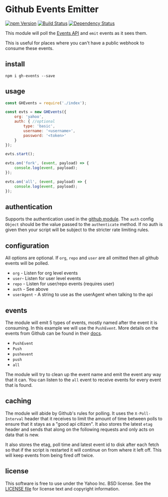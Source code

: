 Github Events Emitter
=====================

[![npm Version][npm-badge]][npm]
[![Build Status][travis-badge]][travis]
[![Dependency Status][david-badge]][david]

This module will poll the [Events API](https://developer.github.com/v3/activity/events/) and `emit` events as it sees them.

This is useful for places where you can't have a public webhook to consume these events.

install
-------

`npm i gh-events --save`

usage
-----

```js
const GHEvents = require('./index');

const evts = new GHEvents({
    org: 'yahoo',
    auth: { //optional
        type: 'basic',
        username: '<username>',
        password: '<token>'
    }
});

evts.start();

evts.on('fork', (event, payload) => {
    console.log(event, payload);
});

evts.on('all', (event, payload) => {
    console.log(event, payload);
});
```

authentication
--------------

Supports the authentication used in the [github module](https://github.com/mikedeboer/node-github#authentication).
The `auth` config `Object` should be the value passed to the `authenticate` method. If no auth is given then your script
will be subject to the stricter rate limiting rules.

configuration
-------------

All options are optional. If `org`, `repo` and `user` are all omitted then all github events will be polled.

   * `org` - Listen for org level events
   * `user`- Listen for user level events
   * `repo` - Listen for user/repo events (requires user)
   * `auth` - See above
   * `userAgent` - A string to use as the userAgent when talking to the api

events
------

The module will emit 5 types of events, mostly named after the event it is consuming. In this example we will use the `PushEvent`.
More details on the events from Github can be found in their [docs](https://developer.github.com/v3/activity/events/types/).

   * `PushEvent`
   * `Push`
   * `pushevent`
   * `push`
   * `all`

The module will try to clean up the event name and emit the event any way that it can. You can listen to the `all` event to
receive events for every event that is found.

caching
-------

The module will abide by Github's rules for polling. It uses the `X-Poll-Interval` header that it receives to limit the amount 
of time between polls to ensure that it stays as a "good api citizen". It also stores the latest `etag` header and sends that
along on the following requests and only acts on data that is new.

It also stores the etag, poll time and latest event id to disk after each fetch so that if the script is restarted it will
continue on from where it left off. This will keep events from being fired off twice.

license
-------

This software is free to use under the Yahoo Inc. BSD license.
See the [LICENSE file][] for license text and copyright information.

[npm]: https://www.npmjs.org/package/gh-events
[npm-badge]: https://img.shields.io/npm/v/gh-events.svg?style=flat-square
[david]: https://david-dm.org/yahoo/gh-events
[david-badge]: https://img.shields.io/david/davglass/gh-events.svg?style=flat-square
[travis]: https://travis-ci.org/davglass/gh-events
[travis-badge]: https://img.shields.io/travis/davglass/gh-events/master.svg?style=flat-square
[LICENSE file]: https://github.com/davglass/gh-events/blob/master/LICENSE

